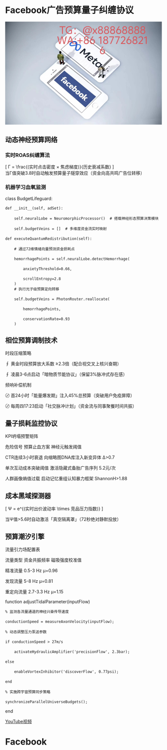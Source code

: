 # Facebook广告预算量子纠缠协议
![替代文字](93a3c1560684534eb17a3aac0182183.jpg)
## 动态神经预算网络
### 实时ROAS纠缠算法
\[ Γ = \frac{(实时点击密度 × 焦虑梯度)}{历史衰减系数} \]  
当Γ值突破3.8时自动触发预算量子隧穿效应（资金向高共鸣广告位转移）
### 机器学习血氧监测

class BudgetLifeguard:

    def __init__(self, adSet):
    
        self.neuralLobe = NeuromorphicProcessor()  # 搭载神经形态预算决策模块
        
        self.budgetVeins = []  # 多维度资金流实时映射
        
    def executeQuantumRedistribution(self):
    
        # 通过72维情绪向量预测资金损耗点
        
        hemorrhagePoints = self.neuralLobe.detectHemorrhage(
        
            anxietyThreshold=0.66,
            
            scrollEntropy=2.8
        )
        # 执行光子级预算定向转移
        
        self.budgetVeins = PhotonRouter.reallocate(
        
            hemorrhagePoints, 
            
            conservationRate=0.93
        )
        
相位预算调制技术
---
时段压缩策略

∮ 黄金时段预算放大系数 ≥2.3倍（配合视交叉上核兴奋期）

∮ 凌晨3-6点启动「暗物质节能协议」（保留3%脉冲式存在感）

频响补偿机制

〄 首24小时「能量爆发期」注入45%总预算（突破用户免疫屏障）

〄 每周四17:23启动「社交脉冲计划」（资金流与同事聚餐时间共振）

量子损耗监控协议
---
KPI坍塌预警矩阵

危险信号	预算止血方案	神经元触发阈值

CTR连续3小时衰退	向缩略图DNA库注入新变异体	Δ>0.7

单次互动成本突破阈值	激活隐藏式备胎广告序列	5.2元/次

人群画像熵值过载	启动记忆重组认知暴力框架	ShannonH>1.88

成本黑域探测器
---
[ Ψ = e^{(实时出价波动率 \times 竞品压力指数)} ]

当Ψ值>5.6时自动激活「真空隔离罩」（72秒绝对静默投放）

预算潮汐引擎
---
流量引力场配置表

流量类型	资金共振频率	磁吸强度校准值

精准流量	0.5-3 Hz	μ=0.96

发现流量	5-8 Hz	μ=0.81

重定向流量	2.7-3.3 Hz	μ=1.15

<MATLAB>
  
function adjustTidalParameter(inputFlow)

    % 监测各流量通道的神经兴奋传导速度
    
    conductionSpeed = measureAxonVelocity(inputFlow); 
    
    % 动态调整压力泵送参数
    
    if conductionSpeed > 27m/s
    
        activateHydraulicAmplifier('precisionFlow', 2.3bar);
        
    else
    
        enableVortexInhibitor('discoverFlow', 0.77psi);
        
    end
    
    % 实施跨宇宙预算同步策略
    
    synchronizeParallelUniverseBudgets();
    
end

[YouTube视频](https://youtube.com/shorts/H6ysxR7Aznc?feature=share)
# Facebook
